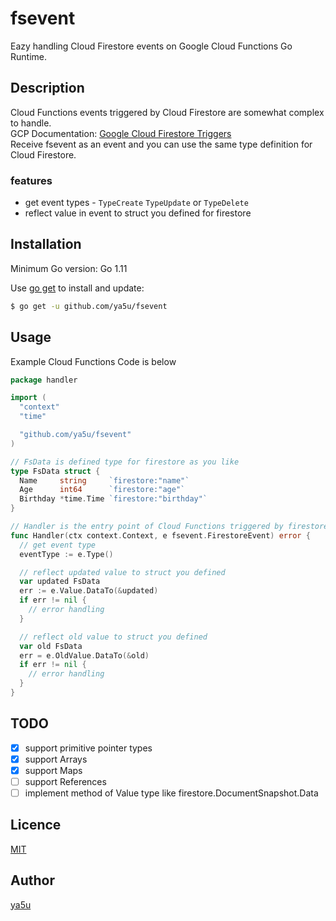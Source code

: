fsevent
====

Eazy handling Cloud Firestore events on Google Cloud Functions Go Runtime.

## Description

Cloud Functions events triggered by Cloud Firestore are somewhat complex to handle.  
GCP Documentation: [Google Cloud Firestore Triggers](https://cloud.google.com/functions/docs/calling/cloud-firestore)  
Receive fsevent as an event and you can use the same type definition for Cloud Firestore.

### features

* get event types - `TypeCreate` `TypeUpdate` or `TypeDelete`
* reflect value in event to struct you defined for firestore

## Installation

Minimum Go version: Go 1.11

Use [go get](https://golang.org/cmd/go/#hdr-Add_dependencies_to_current_module_and_install_them) to install and update:

```bash
$ go get -u github.com/ya5u/fsevent
```

## Usage

Example Cloud Functions Code is below

```go
package handler

import (
  "context"
  "time"

  "github.com/ya5u/fsevent"
)

// FsData is defined type for firestore as you like
type FsData struct {
  Name     string     `firestore:"name"`
  Age      int64      `firestore:"age"`
  Birthday *time.Time `firestore:"birthday"`
}

// Handler is the entry point of Cloud Functions triggered by firestore event
func Handler(ctx context.Context, e fsevent.FirestoreEvent) error {
  // get event type
  eventType := e.Type()

  // reflect updated value to struct you defined
  var updated FsData
  err := e.Value.DataTo(&updated)
  if err != nil {
    // error handling
  }

  // reflect old value to struct you defined
  var old FsData
  err = e.OldValue.DataTo(&old)
  if err != nil {
    // error handling
  }
}
```

## TODO

* [x] support primitive pointer types
* [x] support Arrays
* [x] support Maps
* [ ] support References
* [ ] implement method of Value type like firestore.DocumentSnapshot.Data

## Licence

[MIT](https://github.com/ya5u/fsevent/blob/master/LICENSE)

## Author

[ya5u](https://github.com/ya5u)
